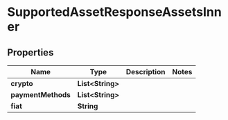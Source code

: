 

# SupportedAssetResponseAssetsInner


## Properties

| Name | Type | Description | Notes |
|------------ | ------------- | ------------- | -------------|
|**crypto** | **List&lt;String&gt;** |  |  |
|**paymentMethods** | **List&lt;String&gt;** |  |  |
|**fiat** | **String** |  |  |



